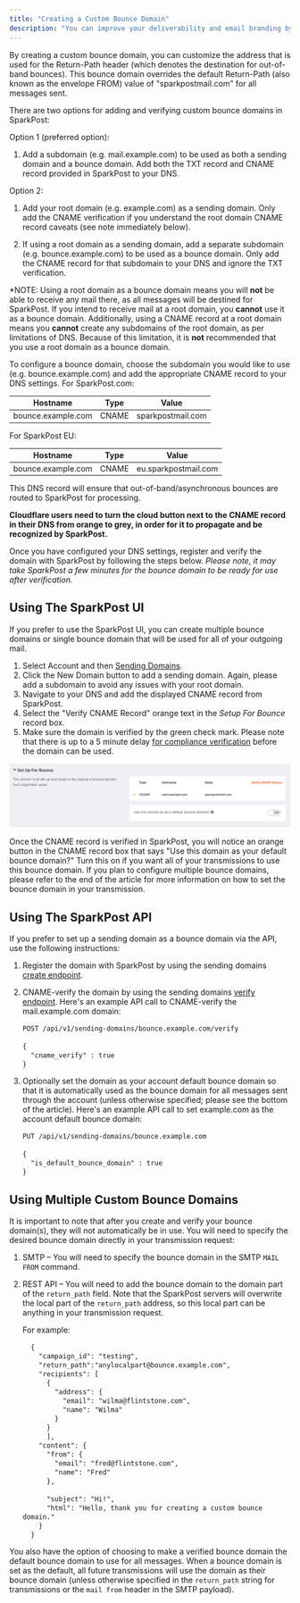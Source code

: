 ```yaml
---
title: "Creating a Custom Bounce Domain"
description: "You can improve your deliverability and email branding by adding a custom bounce domain A custom bounce domain provides another layer to the branding that some ISPs care about."
---
```


By creating a custom bounce domain, you can customize the address that is used for the Return-Path header (which denotes the destination for out-of-band bounces). This bounce domain overrides the default Return-Path (also known as the envelope FROM) value of "sparkpostmail.com" for all messages sent.

There are two options for adding and verifying custom bounce domains in SparkPost:

Option 1 (preferred option): 

1. Add a subdomain (e.g. mail.example.com) to be used as both a sending domain and a bounce domain. Add both the TXT record and CNAME record provided in SparkPost to your DNS.

Option 2:

1. Add your root domain (e.g. example.com) as a sending domain. Only add the CNAME verification if you understand the root domain CNAME record caveats (see note immediately below).

1. If using a root domain as a sending domain, add a separate subdomain (e.g. bounce.example.com) to be used as a bounce domain. Only add the CNAME record for that subdomain to your DNS and ignore the TXT verification.

*NOTE: Using a root domain as a bounce domain means you will **not** be able to receive any mail there, as all messages will be destined for SparkPost. If you intend to receive mail at a root domain, you **cannot** use it as a bounce domain. Additionally, using a CNAME record at a root domain means you **cannot** create any subdomains of the root domain, as per limitations of DNS. Because of this limitation, it is **not** recommended that you use a root domain as a bounce domain.

To configure a bounce domain, choose the subdomain you would like to use (e.g. bounce.example.com) and add the appropriate CNAME record to your DNS settings. For SparkPost.com:

| Hostname | Type | Value |
| --- | --- | --- |
| bounce.example.com | CNAME | sparkpostmail.com |

For SparkPost EU:

| Hostname | Type | Value |
| --- | --- | --- |
| bounce.example.com | CNAME | eu.sparkpostmail.com |

This DNS record will ensure that out-of-band/asynchronous bounces are routed to SparkPost for processing.

**Cloudflare users need to turn the cloud button next to the CNAME record in their DNS from orange to grey, in order for it to propagate and be recognized by SparkPost.**

Once you have configured your DNS settings, register and verify the domain with SparkPost by following the steps below. *Please note, it may take SparkPost a few minutes for the bounce domain to be ready for use after verification.*

## Using The SparkPost UI

If you prefer to use the SparkPost UI, you can create multiple bounce domains or single bounce domain that will be used for all of your outgoing mail.

1. Select Account and then [Sending Domains](https://app.sparkpost.com/account/sending-domains).
1. Click the New Domain button to add a sending domain. Again, please add a subdomain to avoid any issues with your root domain.
1. Navigate to your DNS and add the displayed CNAME record from SparkPost.
1. Select the "Verify CNAME Record" orange text in the  _Setup For Bounce_ record box.
1. Make sure the domain is verified by the green check mark. Please note that there is up to a 5 minute delay [for compliance verification](https://www.sparkpost.com/docs/getting-started/requirements-for-sending-domains/) before the domain can be used.

 ![](media/custom-bounce-domain/CNAME-verification-2.png)

Once the CNAME record is verified in SparkPost, you will notice an orange button in the CNAME record box that says "Use this domain as your default bounce domain?" Turn this on if you want all of your transmissions to use this bounce domain. If you plan to configure multiple bounce domains, please refer to the end of the article for more information on how to set the bounce domain in your transmission.

## Using The SparkPost API

If you prefer to set up a sending domain as a bounce domain via the API, use the following instructions:

1. Register the domain with SparkPost by using the sending domains [create endpoint](https://developers.sparkpost.com/api/sending-domains.html#sending-domains-create-post).
1. CNAME-verify the domain by using the sending domains [verify endpoint](https://developers.sparkpost.com/api/sending-domains.html#sending-domains-verify-post).  Here's an example API call to CNAME-verify the mail.example.com domain:

    ```
    POST /api/v1/sending-domains/bounce.example.com/verify

    {
      "cname_verify" : true
    }
    ```

1. Optionally set the domain as your account default bounce domain so that it is automatically used as the bounce domain for all messages sent through the account (unless otherwise specified; please see the bottom of the article).  Here's an example API call to set example.com as the account default bounce domain:

    ```
    PUT /api/v1/sending-domains/bounce.example.com

    {
      "is_default_bounce_domain" : true
    }
    ```

## Using Multiple Custom Bounce Domains

It is important to note that after you create and verify your bounce domain(s), they will not automatically be in use. You will need to specify the desired bounce domain directly in your transmission request:

1. SMTP – You will need to specify the bounce domain in the SMTP `MAIL FROM` command.

1. REST API – You will need to add the bounce domain to the domain part of the `return_path` field. Note that the SparkPost servers will overwrite the local part of the `return_path` address, so this local part can be anything in your transmission request. 

     For example:

     ```
       {
         "campaign_id": "testing",
         "return_path":"anylocalpart@bounce.example.com",
         "recipients": [
           {
             "address": {
               "email": "wilma@flintstone.com",
               "name": "Wilma"
             }
           }
           ],
         "content": {
           "from": {
             "email": "fred@flintstone.com",
             "name": "Fred"
           },

           "subject": "Hi!",
           "html": "Hello, thank you for creating a custom bounce domain."
         }
       }         

      ```

You also have the option of choosing to make a verified bounce domain the default bounce domain to use for all messages. When a bounce domain is set as the default, all future transmissions will use the domain as their bounce domain (unless otherwise specified in the `return_path` string for transmissions or the `mail from` header in the SMTP payload).
